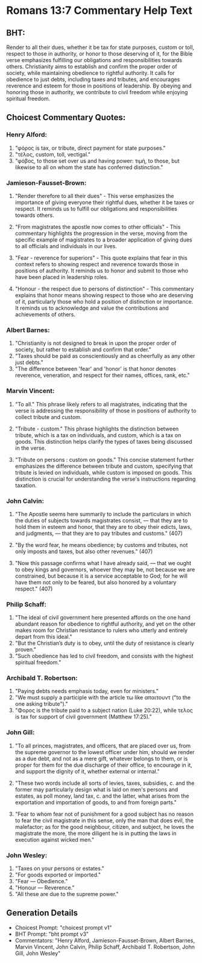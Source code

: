 # Romans 13:7 Commentary Help Text

## BHT:
Render to all their dues, whether it be tax for state purposes, custom or toll, respect to those in authority, or honor to those deserving of it, for the Bible verse emphasizes fulfilling our obligations and responsibilities towards others. Christianity aims to establish and confirm the proper order of society, while maintaining obedience to rightful authority. It calls for obedience to just debts, including taxes and tributes, and encourages reverence and esteem for those in positions of leadership. By obeying and honoring those in authority, we contribute to civil freedom while enjoying spiritual freedom.

## Choicest Commentary Quotes:
### Henry Alford:
1. "φόρος is tax, or tribute, direct payment for state purposes." 
2. "τέλος, custom, toll, vectigal."
3. "φόβος, to those set over us and having power: τιμή, to those, but likewise to all on whom the state has conferred distinction."

### Jamieson-Fausset-Brown:
1. "Render therefore to all their dues" - This verse emphasizes the importance of giving everyone their rightful dues, whether it be taxes or respect. It reminds us to fulfill our obligations and responsibilities towards others.

2. "From magistrates the apostle now comes to other officials" - This commentary highlights the progression in the verse, moving from the specific example of magistrates to a broader application of giving dues to all officials and individuals in our lives.

3. "Fear - reverence for superiors" - This quote explains that fear in this context refers to showing respect and reverence towards those in positions of authority. It reminds us to honor and submit to those who have been placed in leadership roles.

4. "Honour - the respect due to persons of distinction" - This commentary explains that honor means showing respect to those who are deserving of it, particularly those who hold a position of distinction or importance. It reminds us to acknowledge and value the contributions and achievements of others.

### Albert Barnes:
1. "Christianity is not designed to break in upon the proper order of society, but rather to establish and confirm that order."
2. "Taxes should be paid as conscientiously and as cheerfully as any other just debts."
3. "The difference between 'fear' and 'honor' is that honor denotes reverence, veneration, and respect for their names, offices, rank, etc."

### Marvin Vincent:
1. "To all." This phrase likely refers to all magistrates, indicating that the verse is addressing the responsibility of those in positions of authority to collect tribute and custom. 

2. "Tribute - custom." This phrase highlights the distinction between tribute, which is a tax on individuals, and custom, which is a tax on goods. This distinction helps clarify the types of taxes being discussed in the verse. 

3. "Tribute on persons : custom on goods." This concise statement further emphasizes the difference between tribute and custom, specifying that tribute is levied on individuals, while custom is imposed on goods. This distinction is crucial for understanding the verse's instructions regarding taxation.

### John Calvin:
1. "The Apostle seems here summarily to include the particulars in which the duties of subjects towards magistrates consist, — that they are to hold them in esteem and honor, that they are to obey their edicts, laws, and judgments, — that they are to pay tributes and customs." (407)

2. "By the word fear, he means obedience; by customs and tributes, not only imposts and taxes, but also other revenues." (407)

3. "Now this passage confirms what I have already said, — that we ought to obey kings and governors, whoever they may be, not because we are constrained, but because it is a service acceptable to God; for he will have them not only to be feared, but also honored by a voluntary respect." (407)

### Philip Schaff:
1. "The ideal of civil government here presented affords on the one hand abundant reason for obedience to rightful authority, and yet on the other makes room for Christian resistance to rulers who utterly and entirely depart from this ideal."
2. "But the Christian’s duty is to obey, until the duty of resistance is clearly proven."
3. "Such obedience has led to civil freedom, and consists with the highest spiritual freedom."

### Archibald T. Robertson:
1. "Paying debts needs emphasis today, even for ministers." 
2. "We must supply a participle with the article τω like απαιτουντ ("to the one asking tribute")."
3. "Φορος is the tribute paid to a subject nation (Luke 20:22), while τελος is tax for support of civil government (Matthew 17:25)."

### John Gill:
1. "To all princes, magistrates, and officers, that are placed over us, from the supreme governor to the lowest officer under him, should we render as a due debt, and not as a mere gift, whatever belongs to them, or is proper for them for the due discharge of their office, to encourage in it, and support the dignity of it, whether external or internal."

2. "These two words include all sorts of levies, taxes, subsidies, c. and the former may particularly design what is laid on men's persons and estates, as poll money, land tax, c. and the latter, what arises from the exportation and importation of goods, to and from foreign parts."

3. "Fear to whom fear not of punishment for a good subject has no reason to fear the civil magistrate in this sense, only the man that does evil, the malefactor; as for the good neighbour, citizen, and subject, he loves the magistrate the more, the more diligent he is in putting the laws in execution against wicked men."

### John Wesley:
1. "Taxes on your persons or estates."
2. "For goods exported or imported."
3. "Fear — Obedience."
4. "Honour — Reverence."
5. "All these are due to the supreme power."


## Generation Details
- Choicest Prompt: "choicest prompt v1"
- BHT Prompt: "bht prompt v3"
- Commentators: "Henry Alford, Jamieson-Fausset-Brown, Albert Barnes, Marvin Vincent, John Calvin, Philip Schaff, Archibald T. Robertson, John Gill, John Wesley"
